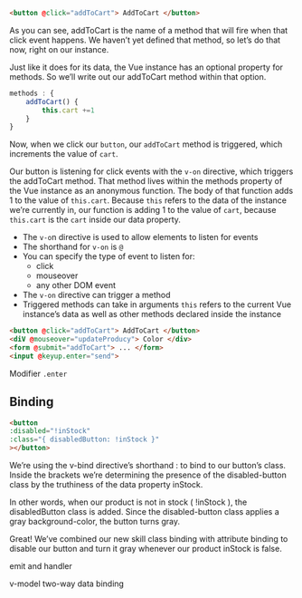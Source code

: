 ``` html
<button @click="addToCart"> AddToCart </button>
```

As you can see, addToCart is the name of a method that will fire when that click event happens. We haven’t yet defined that method, so let’s do that now, right on our instance.

Just like it does for its data, the Vue instance has an optional property for methods. So we’ll write out our addToCart method within that option.

``` javascript
methods : {
    addToCart() {
        this.cart +=1
    }
}
``` 

Now, when we click our `button`, our `addToCart` method is triggered, which increments the value of `cart`.

Our button is listening for click events with the `v-on` directive, which triggers the addToCart method. That method lives within the methods property of the Vue instance as an anonymous function. The body of that function adds 1 to the value of `this.cart`. Because `this` refers to the data of the instance we’re currently in, our function is adding 1 to the value of `cart`, because `this.cart` is the `cart` inside our data property.

* The `v-o`n directive is used to allow elements to listen for events
* The shorthand for `v-on` is `@`
* You can specify the type of event to listen for:
  * click
  * mouseover
  * any other DOM event
* The `v-on` directive can trigger a method
* Triggered methods can take in arguments
`this` refers to the current Vue instance’s data as well as other methods declared inside the instance

``` html
<button @click="addToCart"> AddToCart </button>
<diV @mouseover="updateProducy"> Color </div>
<form @submit="addToCart"> ... </form>
<input @keyup.enter="send">
```
Modifier `.enter`

## Binding 
``` html
<button
:disabled="!inStock"
:class="{ disabledButton: !inStock }"
></button>
``` 

We’re using the v-bind directive’s shorthand : to bind to our button’s class. Inside the brackets we’re determining the presence of the disabled-button class by the truthiness of the data property inStock.

In other words, when our product is not in stock ( !inStock ), the disabledButton class is added. Since the disabled-button class applies a gray background-color, the button turns gray.

Great! We’ve combined our new skill class binding with attribute binding to disable our button and turn it gray whenever our product inStock is false.

emit and handler

v-model two-way data binding